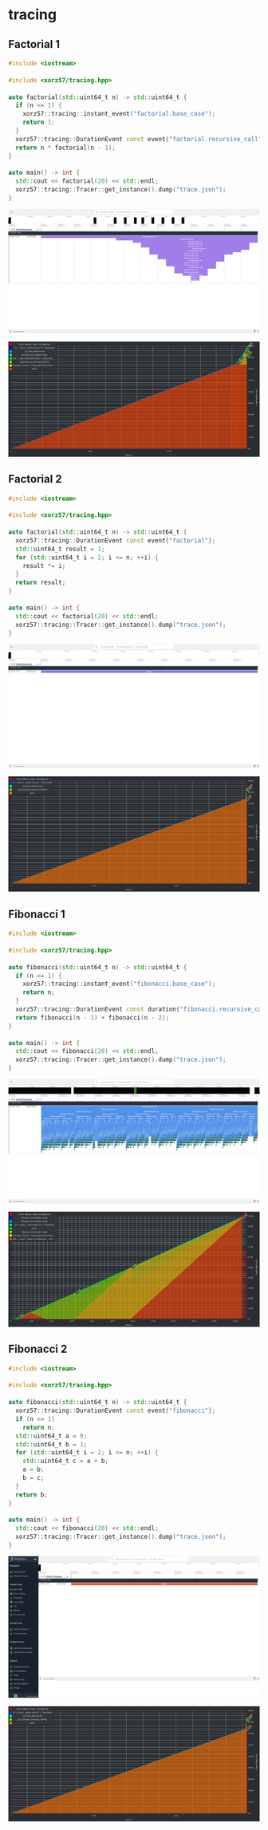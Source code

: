# tracing

## Factorial 1

```cpp
#include <iostream>

#include <xorz57/tracing.hpp>

auto factorial(std::uint64_t n) -> std::uint64_t {
  if (n <= 1) {
    xorz57::tracing::instant_event("factorial.base_case");
    return 1;
  }
  xorz57::tracing::DurationEvent const event{"factorial.recursive_call"};
  return n * factorial(n - 1);
}

auto main() -> int {
  std::cout << factorial(20) << std::endl;
  xorz57::tracing::Tracer::get_instance().dump("trace.json");
}
```

![factorial1](perfetto/factorial1.png)

![factorial1](massif/factorial1.png)

## Factorial 2

```cpp
#include <iostream>

#include <xorz57/tracing.hpp>

auto factorial(std::uint64_t n) -> std::uint64_t {
  xorz57::tracing::DurationEvent const event{"factorial"};
  std::uint64_t result = 1;
  for (std::uint64_t i = 2; i <= n; ++i) {
    result *= i;
  }
  return result;
}

auto main() -> int {
  std::cout << factorial(20) << std::endl;
  xorz57::tracing::Tracer::get_instance().dump("trace.json");
}
```

![factorial2](perfetto/factorial2.png)

![factorial2](massif/factorial2.png)

## Fibonacci 1

```cpp
#include <iostream>

#include <xorz57/tracing.hpp>

auto fibonacci(std::uint64_t n) -> std::uint64_t {
  if (n <= 1) {
    xorz57::tracing::instant_event("fibonacci.base_case");
    return n;
  }
  xorz57::tracing::DurationEvent const duration{"fibonacci.recursive_call"};
  return fibonacci(n - 1) + fibonacci(n - 2);
}

auto main() -> int {
  std::cout << fibonacci(20) << std::endl;
  xorz57::tracing::Tracer::get_instance().dump("trace.json");
}
```

![fibonacci1](perfetto/fibonacci1.png)

![fibonacci1](massif/fibonacci1.png)

## Fibonacci 2

```cpp
#include <iostream>

#include <xorz57/tracing.hpp>

auto fibonacci(std::uint64_t n) -> std::uint64_t {
  xorz57::tracing::DurationEvent const event{"fibonacci"};
  if (n <= 1)
    return n;
  std::uint64_t a = 0;
  std::uint64_t b = 1;
  for (std::uint64_t i = 2; i <= n; ++i) {
    std::uint64_t c = a + b;
    a = b;
    b = c;
  }
  return b;
}

auto main() -> int {
  std::cout << fibonacci(20) << std::endl;
  xorz57::tracing::Tracer::get_instance().dump("trace.json");
}
```

![fibonacci2](perfetto/fibonacci2.png)

![fibonacci2](massif/fibonacci2.png)
